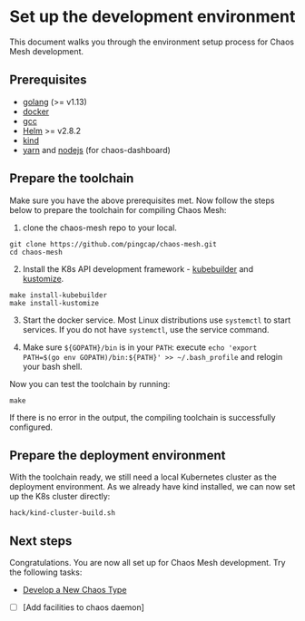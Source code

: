 # Set up the development environment

This document walks you through the environment setup process for Chaos Mesh development.

## Prerequisites

- [golang](https://golang.org/dl/) (>= v1.13)
- [docker](https://www.docker.com/)
- [gcc](https://gcc.gnu.org/)
- [Helm](https://helm.sh/) >= v2.8.2
- [kind](https://github.com/kubernetes-sigs/kind)
- [yarn](https://yarnpkg.com/lang/en/) and [nodejs](https://nodejs.org/en/) (for chaos-dashboard)

## Prepare the toolchain

Make sure you have the above prerequisites met. Now follow the steps below to prepare the toolchain for compiling Chaos Mesh:

1. clone the chaos-mesh repo to your local.

```
git clone https://github.com/pingcap/chaos-mesh.git
cd chaos-mesh
```

2. Install the K8s API development framework - [kubebuilder](https://github.com/kubernetes-sigs/kubebuilder) and [kustomize](https://github.com/kubernetes-sigs/kustomize).

```
make install-kubebuilder
make install-kustomize
```

3. Start the docker service. Most Linux distributions use `systemctl` to start services. If you do not have `systemctl`, use the service command.

4. Make sure `${GOPATH}/bin` is in your `PATH`:
execute `echo 'export PATH=$(go env GOPATH)/bin:${PATH}' >> ~/.bash_profile` and relogin your bash shell.


Now you can test the toolchain by running:

```
make
```

If there is no error in the output, the compiling toolchain is successfully configured.

## Prepare the deployment environment

With the toolchain ready, we still need a local Kubernetes cluster as the deployment environment. As we already have kind installed, we can now set up the K8s cluster directly:

```
hack/kind-cluster-build.sh
```

## Next steps

Congratulations. You are now all set up for Chaos Mesh development. Try the following tasks:

- [Develop a New Chaos Type](./dev_hello_world.md)
- [ ] [Add facilities to chaos daemon]
